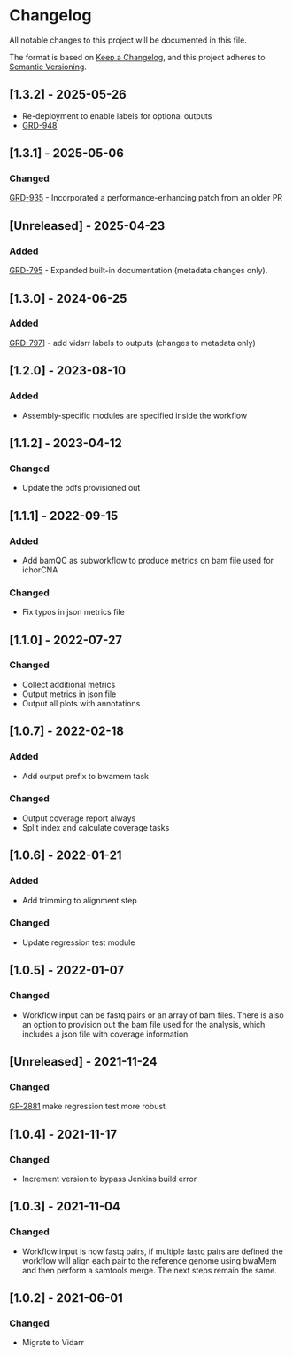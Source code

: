 # Changelog
All notable changes to this project will be documented in this file.

The format is based on [Keep a Changelog](https://keepachangelog.com/en/1.0.0/),
and this project adheres to [Semantic Versioning](https://semver.org/spec/v2.0.0.html).

## [1.3.2] - 2025-05-26
- Re-deployment to enable labels for optional outputs
- [GRD-948](https://jira.oicr.on.ca/browse/GRD-948)

## [1.3.1] - 2025-05-06
### Changed
[GRD-935](https://jira.oicr.on.ca/browse/GRD-935) - Incorporated a performance-enhancing patch from an older PR

## [Unreleased] - 2025-04-23
### Added
[GRD-795](https://jira.oicr.on.ca/browse/GRD-795) - Expanded built-in documentation (metadata changes only).

## [1.3.0] - 2024-06-25
### Added
[GRD-797](https://jira.oicr.on.ca/browse/GRD-797)] - add vidarr labels to outputs (changes to metadata only)

## [1.2.0] - 2023-08-10
### Added
- Assembly-specific modules are specified inside the workflow

## [1.1.2] - 2023-04-12
### Changed
- Update the pdfs provisioned out

## [1.1.1] - 2022-09-15
### Added
- Add bamQC as subworkflow to produce metrics on bam file used for ichorCNA
### Changed
- Fix typos in json metrics file

## [1.1.0] - 2022-07-27
### Changed
- Collect additional metrics
- Output metrics in json file
- Output all plots with annotations

## [1.0.7] - 2022-02-18
### Added
- Add output prefix to bwamem task
### Changed
- Output coverage report always
- Split index and calculate coverage tasks

## [1.0.6] - 2022-01-21
### Added
- Add trimming to alignment step
### Changed
- Update regression test module

## [1.0.5] - 2022-01-07
### Changed
- Workflow input can be fastq pairs or an array of bam files. There is also an option to provision out the bam file used for the analysis, which includes a json file with coverage information.

## [Unreleased] - 2021-11-24
### Changed
[GP-2881](https://jira.oicr.on.ca/browse/GP-2881) make regression test more robust

## [1.0.4] - 2021-11-17
### Changed
- Increment version to bypass Jenkins build error

## [1.0.3] - 2021-11-04
### Changed
- Workflow input is now fastq pairs, if multiple fastq pairs are defined the workflow will align each pair to the reference genome using bwaMem and then perform a samtools merge. The next steps remain the same.

## [1.0.2] - 2021-06-01
### Changed
- Migrate to Vidarr
